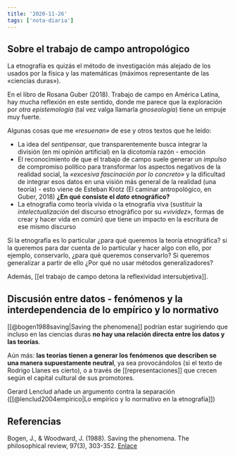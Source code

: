 ```yaml
---
title: '2020-11-26'
tags: ['nota-diaria']
---
```


## Sobre el trabajo de campo antropológico

La etnografía es quizás el método de investigación más alejado de los usados por la física y las matemáticas (máximos representante de las «ciencias duras»).

En el libro de Rosana Guber (2018). Trabajo de campo en América Latina, hay mucha reflexión en este sentido, donde me parece que la exploración por *otra epistemología* (tal vez valga llamarla *gnoseología*) tiene un empuje muy fuerte.

Algunas cosas que me *«resuenan»* de ese y otros textos que he leído:

- La idea del *sentipensar*, que transparentemente busca integrar la división (en mi opinión artificial) en la dicotomía razón - emoción
- El reconocimiento de que el trabajo de campo suele generar un *impulso* de compromiso político para transformar los aspectos negativos de la realidad social, la *«excesiva fascinación por lo concreto»* y la dificultad de integrar esos datos en una visión más general de la realidad (una teoría) - esto viene de Esteban Krotz (El caminar antropológico, en Guber, 2018) **¿En qué consiste el *dato* etnográfico?**
- La etnografía como teoría vivida o la etnografía viva (sustituir la *intelectualización* del discurso etnográfico por su *«vividez»*, formas de crear y hacer vida en común) que tiene un impacto en la escritura de ese mismo discurso

Si la etnografía es lo particular ¿para qué queremos la teoría etnográfica? si la queremos para dar cuenta de lo particular y hacer algo con ello, por ejemplo, conservarlo, ¿para qué queremos conservarlo? Si queremos generalizar a partir de ello ¿Por qué no usar métodos generalizadores?

Además, [[el trabajo de campo detona la reflexividad intersubjetiva]].

## Discusión entre datos - fenómenos y la interdependencia de lo empírico y lo normativo

[[@bogen1988saving|Saving the phenomena]] podrían estar sugiriendo que incluso en las ciencias duras **no hay una relación directa entre los datos y las teorías**. 

Aún más: **las teorías tienen a generar los fenómenos que describen se una manera supuestamente neutral**, ya sea provocándolos (si el texto de Rodrigo Llanes es cierto), o a través de [[representaciones]] que crecen según el capital cultural de sus promotores. 

Gerard Lenclud añade un argumento contra la separación ([[@lenclud2004empirico|Lo empírico y lo normativo en la etnografía]])

## Referencias

Bogen, J., & Woodward, J. (1988). Saving the phenomena. The philosophical review, 97(3), 303-352. [Enlace](http://www.pitt.edu/~rtjbog/bogen/saving.pdf)